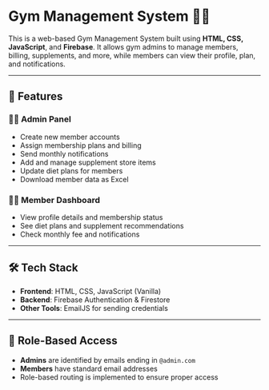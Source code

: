 # Gym Management System 🏋️‍♂️

This is a web-based Gym Management System built using **HTML, CSS, JavaScript**, and **Firebase**. It allows gym admins to manage members, billing, supplements, and more, while members can view their profile, plan, and notifications.

---

## 🔧 Features

### 👨‍💼 Admin Panel
- Create new member accounts
- Assign membership plans and billing
- Send monthly notifications
- Add and manage supplement store items
- Update diet plans for members
- Download member data as Excel

### 🙋‍♂️ Member Dashboard
- View profile details and membership status
- See diet plans and supplement recommendations
- Check monthly fee and notifications

---

## 🛠️ Tech Stack

- **Frontend**: HTML, CSS, JavaScript (Vanilla)
- **Backend**: Firebase Authentication & Firestore
- **Other Tools**: EmailJS for sending credentials

---

## 🔐 Role-Based Access

- **Admins** are identified by emails ending in `@admin.com`
- **Members** have standard email addresses
- Role-based routing is implemented to ensure proper access